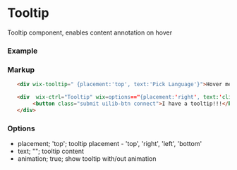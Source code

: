 # Tooltip

Tooltip component, enables content annotation on hover

### Example

### Markup
```html
   <div wix-tooltip=" {placement:'top', text:'Pick Language'}">Hover me</div>

   <div  wix-ctrl="Tooltip" wix=options=="{placement:'right', text:'click me'}">
        <button class="submit uilib-btn connect">I have a tooltip!!!</button>
   </div>
```

### Options

* placement; 'top'; tooltip placement - 'top', 'right', 'left', 'bottom'
* text; ""; tooltip content
* animation; true; show tooltip with/out animation